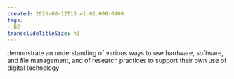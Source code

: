 ```yaml
---
created: 2025-08-12T16:41:02.000-0400
tags:
- B2
transcludeTitleSize: h3
---
```


demonstrate an understanding of various ways to use hardware, software, and file management, and of research practices to support their own use of digital technology